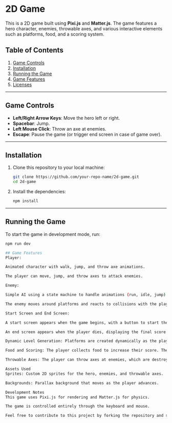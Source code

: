 # 2D Game

This is a 2D game built using **Pixi.js** and **Matter.js**. The game features a hero character, enemies, throwable axes, and various interactive elements such as platforms, food, and a scoring system.

## Table of Contents
1. [Game Controls](#game-controls)
2. [Installation](#installation)
3. [Running the Game](#running-the-game)
4. [Game Features](#game-features)
5. [Licenses](#licenses)

---

## Game Controls

- **Left/Right Arrow Keys**: Move the hero left or right.
- **Spacebar**: Jump.
- **Left Mouse Click**: Throw an axe at enemies.
- **Escape**: Pause the game (or trigger end screen in case of game over).

---

## Installation

1. Clone this repository to your local machine:

    ```bash
    git clone https://github.com/your-repo-name/2d-game.git
    cd 2d-game
    ```

2. Install the dependencies:

    ```bash
    npm install
    ```

---

## Running the Game

To start the game in development mode, run:

```bash
npm run dev

## Game Features
Player:

Animated character with walk, jump, and throw axe animations.

The player can move, jump, and throw axes to attack enemies.

Enemy:

Simple AI using a state machine to handle animations (run, idle, jump).

The enemy moves around platforms and reacts to collisions with the player or thrown axes.

Start Screen and End Screen:

A start screen appears when the game begins, with a button to start the game.

An end screen appears when the player dies, displaying the final score and an option to restart the game.

Dynamic Level Generation: Platforms are created dynamically as the player moves through the level.

Food and Scoring: The player collects food to increase their score. The hunger UI displays the current score.

Throwable Axes: The player can throw axes at enemies, which are destroyed upon collision.

Assets Used
Sprites: Custom 2D sprites for the hero, enemies, and throwable axes.

Backgrounds: Parallax background that moves as the player advances.

Development Notes
This game uses Pixi.js for rendering and Matter.js for physics.

The game is controlled entirely through the keyboard and mouse.

Feel free to contribute to this project by forking the repository and submitting pull requests with improvements or bug fixes.
